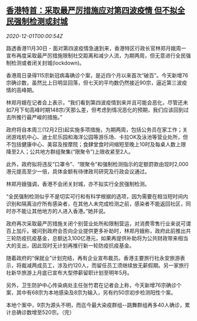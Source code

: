 <!--1606782195000-->
[香港特首：采取最严厉措施应对第四波疫情 但不拟全民强制检测或封城](https://cn.reuters.com/article/hk-covid10-measures-1130-mon-idCNKBS28A39P)
------

<div><i>2020-12-01T00:00:54Z</i></div><p>路透香港11月30日 - 面对第四波疫情急速到来，香港特区行政长官林郑月娥周一宣布再度采取最严厉措施限制社交距离和减少人流，为期两周，但无意进行全民强制检测或者闭关封城(lockdown)。</p><p>香港周日录得115宗新冠病毒确诊个案，是近四个月以来首次“破百”。今天新增76宗确诊数，虽然比上日明显回落，但七天的平均数仍然接近90宗，逼近第三波疫情的高峰期。</p><p>林郑月娥在记者会上表示，“我们看到第四波疫情到来并且可能会恶化，尽管还未如7月下旬高峰时期148宗/天那么差，但考虑到情况恶化的预期，我们应该回到过去所推行最严峻的措施。”</p><p>政府将自本周三(12月2日)起实施多项措施，为期两周，包括公务员在家工作；关闭游戏机中心、迪士尼乐园和海洋公园等游乐场、卡拉OK及泳池等营业处所，但不包括健康中心、美容及按摩院；食肆堂食时间缩短至晚上10时及每桌人数上限降至2人；公共地方群组聚集(“限聚令”)上限收紧至2人。</p><p>此外，政府拟将违反“口罩令”、“限聚令”和强制检测指示的定额罸款由现时2,000港元提高至少一倍，具体金额有待律政司研究及行政会议通过。</p><p>林郑月娥强调，香港不会闭关封城，亦不拟实行全民强制检测。</p><p>“全民强制检测似乎不是切实可行和有科学根据的选项，因为需要在相当短时间内识别和隔离治疗所有感染者，在其他人未完成检测之前，感染者不能返回社区，同时亦不能让其他地方的人进入香港。”她并说。</p><p>政府再次采取最严厉措施关闭个别营业处所和限制营运，对消费零售行业来说可谓百上加斤。被问到政府会否向企业提供更多补助时，林郑月娥称，政府此前推出共三轮防疫抗疫基金，总额达3,100亿港元，如果再提供补助将为公共财政带来相当大的支出，因此现时无计划再推行新一轮防疫抗疫基金。</p><p>随着政府的“保就业”计划完结，再有企业宣布裁员。香港主要旅行社永安旅游表示，将裁减两成员工，涉及约120人，而留任员工须继续放无薪假期。另一家旅行社新华旅游上月底已宣布大型停薪留职计划至明年5月。</p><p>另外，卫生防护中心传染病处主任张竹君在记者会上称，今天新增76宗确诊个案，其中有68宗为本地感染及8宗为输入，另有约50宗初步检测阳性个案。</p><p>本地个案中，9宗为源头不明，而迄今最大染疫群组--跳舞群组再多40人确诊，累计总确诊数增至520宗。（完）</p>
